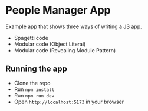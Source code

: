 # People Manager App

Example app that shows three ways of writing a JS app.

- Spagetti code
- Modular code (Object Literal)
- Modular code (Revealing Module Pattern)

## Running the app

- Clone the repo
- Run `npm install`
- Run `npm run dev`
- Open `http://localhost:5173` in your browser
